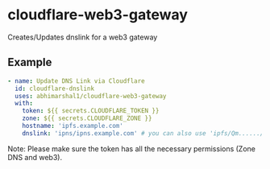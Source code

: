 # cloudflare-web3-gateway
Creates/Updates dnslink for a web3 gateway

## Example

```yml
- name: Update DNS Link via Cloudflare
  id: cloudflare-dnslink
  uses: abhimarshal1/cloudflare-web3-gateway
  with:
    token: ${{ secrets.CLOUDFLARE_TOKEN }}
    zone: ${{ secrets.CLOUDFLARE_ZONE }}
    hostname: 'ipfs.example.com'
    dnslink: 'ipns/ipns.example.com' # you can also use 'ipfs/Qm....../'
```

Note: Please make sure the token has all the necessary permissions (Zone DNS and web3).
